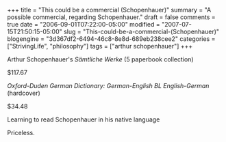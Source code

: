 +++
title = "This could be a commercial (Schopenhauer)"
summary = "A possible commercial, regarding Schopenhauer."
draft = false
comments = true
date = "2006-09-01T07:22:00-05:00"
modified = "2007-07-15T21:50:15-05:00"
slug = "This-could-be-a-commercial-(Schopenhauer)"
blogengine = "3d367df2-6494-46c8-8e8d-689eb238cee2"
categories = ["StrivingLife", "philosophy"]
tags = ["arthur schopenhauer"]
+++

<p>
Arthur Schopenhauer&#39;s <cite>S&auml;mtliche Werke</cite> (5 paperbook collection)
</p>
<p>
$117.67<!--more-->
</p>
<p>
<cite>Oxford-Duden German Dictionary: German-English BL English-German</cite> (hardcover)
</p>
<p>
$34.48
</p>
<p>
Learning to read Schopenhauer in his native language
</p>
<p>
Priceless.
</p>

